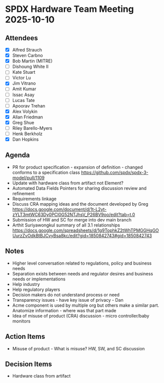 # SPDX Hardware Team Meeting 2025-10-10

## Attendees
- [x] Alfred Strauch
- [x] Steven Carbno
- [x] Bob Martin (MITRE)
- [ ] Dishoung White II
- [ ] Kate Stuart
- [ ] Victor Lu
- [x] Jim Vitrano
- [ ] Amit Kumar
- [ ] Issac Asay
- [ ] Lucas Tate
- [ ] Apoorav Trehan
- [x] Alex Volykin
- [x] Allan Friedman
- [x] Greg Shue
- [ ] Riley Barello-Myers
- [ ] Henk Berkholz
- [x] Dan Hopkins

## Agenda
* PR for product specification - expansion of definition - changed conforms to a specification class https://github.com/spdx/spdx-3-model/pull/1109
* Update with hardware class from artifact not Element?
* Automated Data Fields Pointers for sharing discussion review and refinement
* Requirements linkage
* Discuss CRA mapping ideas and the document developed by Greg https://docs.google.com/document/d/1t-L2yt-zYLT3mtWC63Dy0PCl0G52NTJhsV_P26BV9oo/edit?tab=t.0
* Submission of HW and SC for merge into dev main branch
* Arthit Suriyawongkul summary of all 3.1 relationships https://docs.google.com/spreadsheets/d/1g9TophkZ2tWhTPMGGHqGOUurzZvOdkBtBJCvyBsa8kc/edit?gid=1850842743#gid=1850842743

## Notes
* Higher level conversation related to regulations, policy and business needs
* Separation exists between needs and regulator desires and business needs or implementations
* Help industry
* Help regulatory players
* Decision makers do not understand process or need
* Transparency issues - have key issue of privacy - Dan
* Acme component is used by multiple org but others make a similar part. Anatomize information - where was that part made
* Idea of misuse of product (CRA) discussion - micro controller/baby monitors

## Action Items
* Misuse of product - What is misuse? HW, SW, and SC discussion

## Decision Items
* Hardware class from artifact

